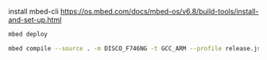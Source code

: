 install  mbed-cli https://os.mbed.com/docs/mbed-os/v6.8/build-tools/install-and-set-up.html
```bash
mbed deploy
```
 
```bash
mbed compile --source . -m DISCO_F746NG -t GCC_ARM --profile release.json --flash
```
